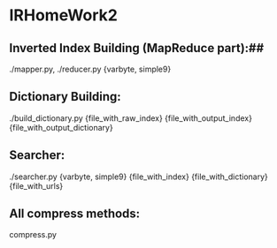 # IRHomeWork2

## Inverted Index Building (MapReduce part):##

./mapper.py, ./reducer.py {varbyte, simple9}

## Dictionary Building: ## 

./build_dictionary.py {file_with_raw_index} {file_with_output_index} {file_with_output_dictionary}

## Searcher: ##

./searcher.py {varbyte, simple9} {file_with_index} {file_with_dictionary} {file_with_urls}

## All compress methods: ##

compress.py
